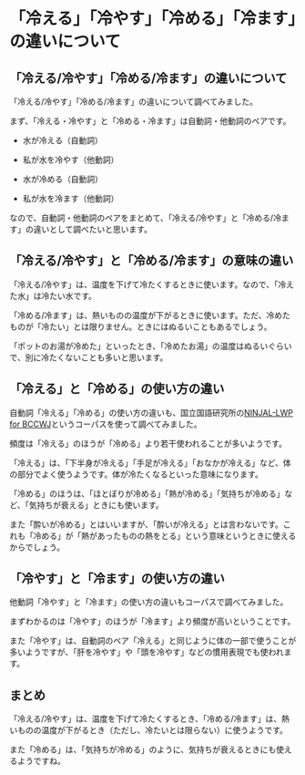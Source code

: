 # 「冷える」「冷やす」「冷める」「冷ます」の違いについて

## 「冷える/冷やす」「冷める/冷ます」の違いについて

「冷える/冷やす」「冷める/冷ます」の違いについて調べてみました。

まず、「冷える・冷やす」と「冷める・冷ます」は自動詞・他動詞のペアです。

  * 水が冷える（自動詞）
  * 私が水を冷やす（他動詞）

  * 水が冷める（自動詞）
  * 私が水を冷ます（他動詞）

なので、自動詞・他動詞のペアをまとめて、「冷える/冷やす」と「冷める/冷ます」の違いとして調べたいと思います。

## 「冷える/冷やす」と「冷める/冷ます」の意味の違い

「冷える/冷やす」は、温度を下げて冷たくするときに使います。なので、「冷えた水」は冷たい水です。

「冷める/冷ます」は、熱いものの温度が下がるときに使います。ただ、冷めたものが「冷たい」とは限りません。ときにはぬるいこともあるでしょう。

「ポットのお湯が冷めた」といったとき、「冷めたお湯」の温度はぬるいぐらいで、別に冷たくないことも多いと思います。

## 「冷える」と「冷める」の使い方の違い

自動詞「冷える」「冷める」の使い方の違いも、国立国語研究所の[NINJAL-LWP for BCCWJ](http://nlb.ninjal.ac.jp/)というコーパスを使って調べてみました。

頻度は「冷える」のほうが「冷める」より若干使われることが多いようです。

「冷える」は、「下半身が冷える」「手足が冷える」「おなかが冷える」など、体の部分でよく使うようです。体が冷たくなるといった意味になります。

「冷める」のほうは、「ほとぼりが冷める」「熱が冷める」「気持ちが冷める」など、「気持ちが衰える」ときにも使います。

また「酔いが冷める」とはいいますが、「酔いが冷える」とは言わないです。これも「冷める」が「熱があったものの熱をとる」という意味というときに使えるからでしょう。

## 「冷やす」と「冷ます」の使い方の違い

他動詞「冷やす」と「冷ます」の使い方の違いもコーパスで調べてみました。

まずわかるのは「冷やす」のほうが「冷ます」より頻度が高いということです。

また「冷やす」は、自動詞のペア「冷える」と同じように体の一部で使うことが多いようですが、「肝を冷やす」や「頭を冷やす」などの慣用表現でも使われます。

## まとめ

「冷える/冷やす」は、温度を下げて冷たくするとき、「冷める/冷ます」は、熱いものの温度が下がるとき（ただし、冷たいとは限らない）に使うようです。

また「冷める」は、「気持ちが冷める」のように、気持ちが衰えるときにも使えるようですね。

